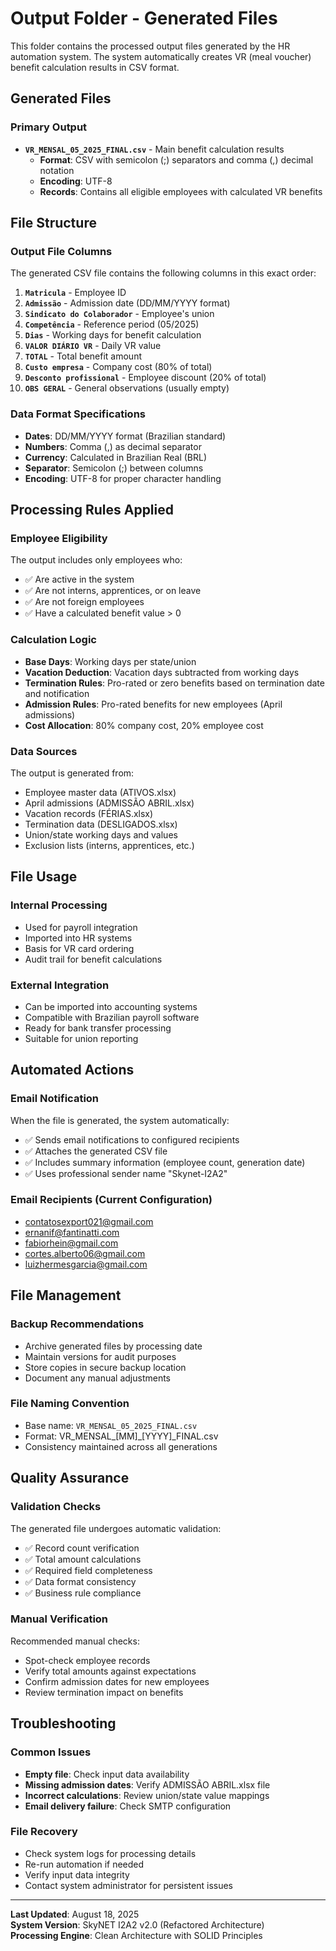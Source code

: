 # Output Folder - Generated Files

This folder contains the processed output files generated by the HR automation system. The system automatically creates VR (meal voucher) benefit calculation results in CSV format.

## Generated Files

### Primary Output
- **`VR_MENSAL_05_2025_FINAL.csv`** - Main benefit calculation results
  - **Format**: CSV with semicolon (;) separators and comma (,) decimal notation
  - **Encoding**: UTF-8
  - **Records**: Contains all eligible employees with calculated VR benefits

## File Structure

### Output File Columns
The generated CSV file contains the following columns in this exact order:

1. **`Matricula`** - Employee ID
2. **`Admissão`** - Admission date (DD/MM/YYYY format)
3. **`Sindicato do Colaborador`** - Employee's union
4. **`Competência`** - Reference period (05/2025)
5. **`Dias`** - Working days for benefit calculation
6. **`VALOR DIÁRIO VR`** - Daily VR value
7. **`TOTAL`** - Total benefit amount
8. **`Custo empresa`** - Company cost (80% of total)
9. **`Desconto profissional`** - Employee discount (20% of total)
10. **`OBS GERAL`** - General observations (usually empty)

### Data Format Specifications
- **Dates**: DD/MM/YYYY format (Brazilian standard)
- **Numbers**: Comma (,) as decimal separator
- **Currency**: Calculated in Brazilian Real (BRL)
- **Separator**: Semicolon (;) between columns
- **Encoding**: UTF-8 for proper character handling

## Processing Rules Applied

### Employee Eligibility
The output includes only employees who:
- ✅ Are active in the system
- ✅ Are not interns, apprentices, or on leave
- ✅ Are not foreign employees
- ✅ Have a calculated benefit value > 0

### Calculation Logic
- **Base Days**: Working days per state/union
- **Vacation Deduction**: Vacation days subtracted from working days
- **Termination Rules**: Pro-rated or zero benefits based on termination date and notification
- **Admission Rules**: Pro-rated benefits for new employees (April admissions)
- **Cost Allocation**: 80% company cost, 20% employee cost

### Data Sources
The output is generated from:
- Employee master data (ATIVOS.xlsx)
- April admissions (ADMISSÃO ABRIL.xlsx) 
- Vacation records (FÉRIAS.xlsx)
- Termination data (DESLIGADOS.xlsx)
- Union/state working days and values
- Exclusion lists (interns, apprentices, etc.)

## File Usage

### Internal Processing
- Used for payroll integration
- Imported into HR systems
- Basis for VR card ordering
- Audit trail for benefit calculations

### External Integration
- Can be imported into accounting systems
- Compatible with Brazilian payroll software
- Ready for bank transfer processing
- Suitable for union reporting

## Automated Actions

### Email Notification
When the file is generated, the system automatically:
- ✅ Sends email notifications to configured recipients
- ✅ Attaches the generated CSV file
- ✅ Includes summary information (employee count, generation date)
- ✅ Uses professional sender name "Skynet-I2A2"

### Email Recipients (Current Configuration)
- contatosexport021@gmail.com
- ernanif@fantinatti.com
- fabiorhein@gmail.com
- cortes.alberto06@gmail.com
- luizhermesgarcia@gmail.com

## File Management

### Backup Recommendations
- Archive generated files by processing date
- Maintain versions for audit purposes
- Store copies in secure backup location
- Document any manual adjustments

### File Naming Convention
- Base name: `VR_MENSAL_05_2025_FINAL.csv`
- Format: VR_MENSAL_[MM]_[YYYY]_FINAL.csv
- Consistency maintained across all generations

## Quality Assurance

### Validation Checks
The generated file undergoes automatic validation:
- ✅ Record count verification
- ✅ Total amount calculations
- ✅ Required field completeness
- ✅ Data format consistency
- ✅ Business rule compliance

### Manual Verification
Recommended manual checks:
- Spot-check employee records
- Verify total amounts against expectations
- Confirm admission dates for new employees
- Review termination impact on benefits

## Troubleshooting

### Common Issues
- **Empty file**: Check input data availability
- **Missing admission dates**: Verify ADMISSÃO ABRIL.xlsx file
- **Incorrect calculations**: Review union/state value mappings
- **Email delivery failure**: Check SMTP configuration

### File Recovery
- Check system logs for processing details
- Re-run automation if needed
- Verify input data integrity
- Contact system administrator for persistent issues

---

**Last Updated**: August 18, 2025  
**System Version**: SkyNET I2A2 v2.0 (Refactored Architecture)  
**Processing Engine**: Clean Architecture with SOLID Principles